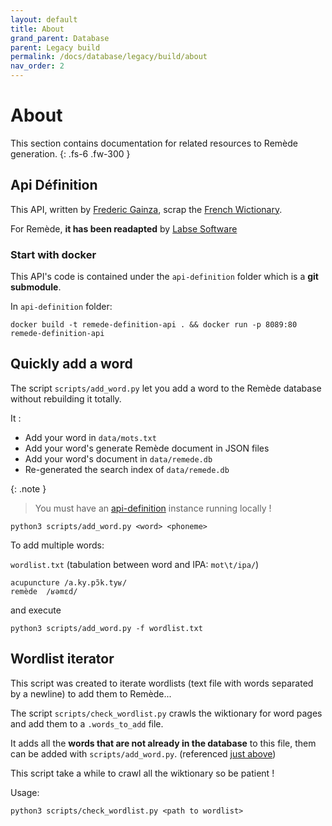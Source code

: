 ```yaml
---
layout: default
title: About
grand_parent: Database
parent: Legacy build
permalink: /docs/database/legacy/build/about
nav_order: 2
---
```


# About
This section contains documentation for related resources to Remède generation. 
{: .fs-6 .fw-300 }

## Api Définition

This API, written by [Frederic Gainza](https://api-definition.fgainza.fr/), scrap the [French Wictionary](https://fr.wiktionary.org/wiki/Wiktionnaire:Page_d%E2%80%99accueil).

For Remède, **it has been readapted** by [Labse Software](https://github.com/LabseSoftware/api-definition)

### Start with docker

This API's code is contained under the `api-definition` folder which is a **git submodule**.

In `api-definition` folder:
```shell
docker build -t remede-definition-api . && docker run -p 8089:80 remede-definition-api
```

## Quickly add a word

The script `scripts/add_word.py` let you add a word to the Remède database without rebuilding it totally.

It :
- Add your word in `data/mots.txt`
- Add your word's generate Remède document in JSON files
- Add your word's document in `data/remede.db`
- Re-generated the search index of `data/remede.db`

{: .note }
> You must have an [api-definition](#api-définition) instance running locally !

```shell
python3 scripts/add_word.py <word> <phoneme>
```

To add multiple words:

`wordlist.txt` (tabulation between word and IPA: `mot\t/ipa/`)
```
acupuncture /a.ky.pɔ̃k.tyʁ/
remède  /ʁəmɛd/
```
and execute
```shell
python3 scripts/add_word.py -f wordlist.txt
```


## Wordlist iterator

This script was created to iterate wordlists (text file with words separated by a newline) to add them to Remède...

The script `scripts/check_wordlist.py` crawls the wiktionary for word pages and add them to a `.words_to_add` file.

It adds all the **words that are not already in the database** to this file, them can be added with `scripts/add_word.py`. (referenced [just above](#quickly-add-a-word))

This script take a while to crawl all the wiktionary so be patient ! 

Usage:
```shell
python3 scripts/check_wordlist.py <path to wordlist>
```
